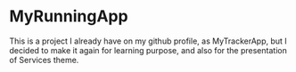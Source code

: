 # MyRunningApp

This is a project I already have on my github profile, as MyTrackerApp, but I decided to make it again for learning purpose, and also for the presentation of Services theme.
